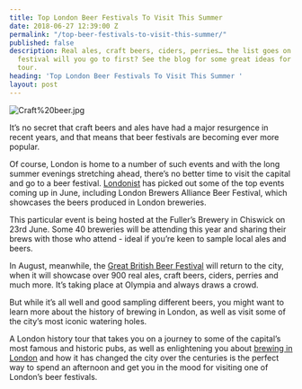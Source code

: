 ```yaml
---
title: Top London Beer Festivals To Visit This Summer
date: 2018-06-27 12:39:00 Z
permalink: "/top-beer-festivals-to-visit-this-summer/"
published: false
description: Real ales, craft beers, ciders, perries… the list goes on! Which beer
  festival will you go to first? See the blog for some great ideas for your next London
  tour.
heading: 'Top London Beer Festivals To Visit This Summer '
layout: post
---
```


![Craft%20beer.jpg](/uploads/Craft%20beer.jpg)

It’s no secret that craft beers and ales have had a major resurgence in recent years, and that means that beer festivals are becoming ever more popular.

Of course, London is home to a number of such events and with the long summer evenings stretching ahead, there’s no better time to visit the capital and go to a beer festival. [Londonist](https://londonist.com/london/drink/the-best-beer-festivals-in-london-in-june-2018) has picked out some of the top events coming up in June, including London Brewers Alliance Beer Festival, which showcases the beers produced in London breweries.

This particular event is being hosted at the Fuller’s Brewery in Chiswick on 23rd June. Some 40 breweries will be attending this year and sharing their brews with those who attend - ideal if you’re keen to sample local ales and beers.

In August, meanwhile, the [Great British Beer Festival](https://olympia.london/whatson/great-british-beer-festival) will return to the city, when it will showcase over 900 real ales, craft beers, ciders, perries and much more. It’s taking place at Olympia and always draws a crowd.

But while it’s all well and good sampling different beers, you might want to learn more about the history of brewing in London, as well as visit some of the city’s most iconic watering holes.

A London history tour that takes you on a journey to some of the capital’s most famous and historic pubs, as well as enlightening you about [brewing in London](https://www.insider-london.co.uk/tours/history-of-drinking-and-pubs/) and how it has changed the city over the centuries is the perfect way to spend an afternoon and get you in the mood for visiting one of London’s beer festivals.